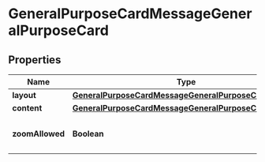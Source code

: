 

# GeneralPurposeCardMessageGeneralPurposeCard


## Properties

| Name | Type | Description | Notes |
|------------ | ------------- | ------------- | -------------|
|**layout** | [**GeneralPurposeCardMessageGeneralPurposeCardLayout**](GeneralPurposeCardMessageGeneralPurposeCardLayout.md) |  |  |
|**content** | [**GeneralPurposeCardMessageGeneralPurposeCardContent**](GeneralPurposeCardMessageGeneralPurposeCardContent.md) |  |  |
|**zoomAllowed** | **Boolean** | 메시지 확대/축소 가능 여부 |  [optional] |



